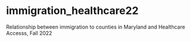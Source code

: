 # immigration_healthcare22
Relationship between immigration to counties in Maryland and Healthcare Accesss, Fall 2022
